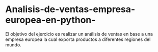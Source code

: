 # Analisis-de-ventas-empresa-europea-en-python-
El objetivo del ejercicio es realizar un análisis de ventas en base a una empresa europea la cual exporta productos a diferentes regiones del mundo.
